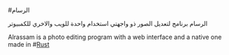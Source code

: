 #الرسام

الرسام برنامج لتعديل الصور ذو واجهتي استخدام واحدة للويب والاخري للكمبيوتر

Alrassam is a photo editing program with a web interface and a native one
made in #[Rust](https://rust-lang.org)
